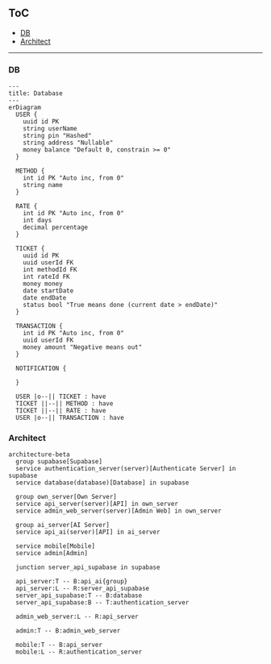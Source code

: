 ## ToC

<!-- START doctoc generated TOC please keep comment here to allow auto update -->
<!-- DON'T EDIT THIS SECTION, INSTEAD RE-RUN doctoc TO UPDATE -->

- [DB](#db)
- [Architect](#architect)

<!-- END doctoc generated TOC please keep comment here to allow auto update -->

---

### DB

```mermaid
---
title: Database
---
erDiagram
  USER {
    uuid id PK
    string userName
    string pin "Hashed"
    string address "Nullable"
    money balance "Default 0, constrain >= 0"
  }

  METHOD {
    int id PK "Auto inc, from 0"
    string name
  }

  RATE {
    int id PK "Auto inc, from 0"
    int days
    decimal percentage
  }

  TICKET {
    uuid id PK
    uuid userId FK
    int methodId FK
    int rateId FK
    money money
    date startDate
    date endDate
    status bool "True means done (current date > endDate)"
  }

  TRANSACTION {
    int id PK "Auto inc, from 0"
    uuid userId FK
    money amount "Negative means out"
  }

  NOTIFICATION {

  }

  USER |o--|| TICKET : have
  TICKET ||--|| METHOD : have
  TICKET ||--|| RATE : have
  USER |o--|| TRANSACTION : have
```

### Architect

```mermaid
architecture-beta
  group supabase[Supabase]
  service authentication_server(server)[Authenticate Server] in supabase
  service database(database)[Database] in supabase

  group own_server[Own Server]
  service api_server(server)[API] in own_server
  service admin_web_server(server)[Admin Web] in own_server

  group ai_server[AI Server]
  service api_ai(server)[API] in ai_server

  service mobile[Mobile]
  service admin[Admin]

  junction server_api_supabase in supabase

  api_server:T -- B:api_ai{group}
  api_server:L -- R:server_api_supabase
  server_api_supabase:T -- B:database
  server_api_supabase:B -- T:authentication_server

  admin_web_server:L -- R:api_server

  admin:T -- B:admin_web_server

  mobile:T -- B:api_server
  mobile:L -- R:authentication_server
```
